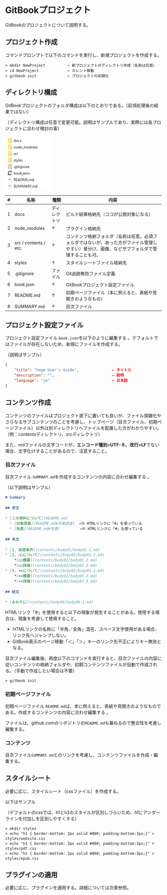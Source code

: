 # GitBookプロジェクト

GitBookのプロジェクトについて説明する。



## プロジェクト作成

コマンドプロンプトで以下のコマンドを実行し、新規プロジェクトを作成する。

```command
> mkdir NewProject          ← 新プロジェクトのディレクトリ作成（名称は任意）
> cd NewProject             ← カレント移動
> gitbook init              ← プロジェクトの初期化
```



## ディレクトリ構成

GitBookプロジェクトのフォルダ構成は以下のとおりである。（前項処理後の結果ではない）

（ディレクトリ構成は任意で変更可能。説明はサンプルであり、実際には各プロジェクトに合わせ検討の事）

![](..\img\dir.png)



|  #   | 名称                  | 種類         | 内容                                                         |
| :--: | --------------------- | ------------ | ------------------------------------------------------------ |
|  1   | docs                  | ディレクトリ | ビルド結果格納先（ココが公開対象になる）                     |
|  2   | node_modules          | ↑            | プラグイン格納先                                             |
|  3   | src / contents / etc. | ↑            | コンテンツ格納フォルダ（名称は任意。必須フォルダではないが、あった方がファイル管理しやすい）章分け、画像、などサブフォルダで管理することも可。 |
|  4   | styles                | ↑            | スタイルシートファイル格納先                                 |
|  5   | .gitignore            | ファイル     | Git追跡無効ファイル定義                                      |
|  6   | book.json             | ↑            | GitBookプロジェクト設定ファイル                              |
|  7   | README.md             | ↑            | 初期ページファイル（本に例えると、表紙や見開きのようなもの） |
|  8   | SUMMARY.md            | ↑            | 目次ファイル                                                 |



## プロジェクト設定ファイル

プロジェクト設定ファイル `book.json`を以下のように編集する 。デフォルトではファイルが存在しないため、新規にファイルを作成する。

（説明はサンプル）

```json
{
    "title": "hoge User's Guide",               ← タイトル
    "description": "",                          ← 説明
    "language": "ja"                            ← 日本語
}
```



## コンテンツ作成

コンテンツのファイルはプロジェクト直下に置いても良いが、ファイル煩雑化やさらなるサブコンテンツのことを考慮し、トップページ（目次ファイル、初期ページファイル）以外は別ディレクトリへファイルを配置した方がわかりやすい。（例：contentsディレクトリ、srcディレクトリ）

また、mdファイルの文字コードが、**エンコード種別=UTF-８、改行=LF**でない場合、文字化けすることがあるので、注意すること。



### 目次ファイル

目次ファイル `SUMMARY.md`を作成するコンテンツの内容に合わせ編集する 。

（以下説明はサンプル）

```markdown
# Summary

## 序文

* [この資料について](README.md)
  * [対象読者](README.md#対象読者)	←※ HTMLリンクに「#」を使っている
  * [免責](README.md#免責)         ←※ HTMLリンクに「#」を使っている

## 本文

* [1. 前提条件](contents/body01/body01-1.md)
* [2. ○○について](contents/body02/body02-1.md)
    *[○○概要](contents/body02/body02-2.md)
    *[○○詳細](contents/body02/body02-3.md)
* [3. ××について](contents/body02/body03-1.md)
    *[××概要](contents/body02/body03-2.md)
    *[××詳細](contents/body02/body03-3.md)

## 結文

* [おわりに](contents/body99/body99-1.md)

```

HTMLリンク「#」を使用すると以下の現象が発生することがある。使用する場合は、現象を考慮して使用すること。

- HTMLリンクの名称に「半角／全角」混在、スペース文字使用がある場合、リンク先へジャンプしない。
- GitBook表示のページ移動「＜」「＞」キーのリンク先不正によりキー無効となる。



目次ファイル編集後、再度以下のコマンドを実行すると、目次ファイルの内容に従いコンテンツの格納フォルダや、初期コンテンツファイルが自動で作成される。（手動で作成したい場合は不要）

```command
> gitbook init
```



### 初期ページファイル

初期ページファイル `README.md`は、本に例えると、表紙や見開きのようなものである。作成するコンテンツの内容に合わせ編集する 。

ファイルは、github.comのリポジトリの`README.md`も兼ねるので整合性を考慮し編集する。



### コンテンツ

目次ファイル`SUMMARY.md`とのリンクを考慮し、コンテンツファイルを作成・編集する。



## スタイルシート

必要に応じ、スタイルシート（cssファイル）を作成する。

以下はサンプル

（デフォルトのcssでは、h1とh2のスタイルが区別しづらいため、h1にアンダーラインを付加しを区別しやすくする）

```command
> mkdir styles
> echo "h1 { border-bottom: 2px solid #000; padding-bottom:3px;}" > styles/website.css
> echo "h1 { border-bottom: 2px solid #000; padding-bottom:3px;}" > styles/pdf.css
> echo "h1 { border-bottom: 2px solid #000; padding-bottom:3px;}" > styles/epub.css
```



## プラグインの適用

必要に応じ、プラグインを適用する。詳細については次章参照。

